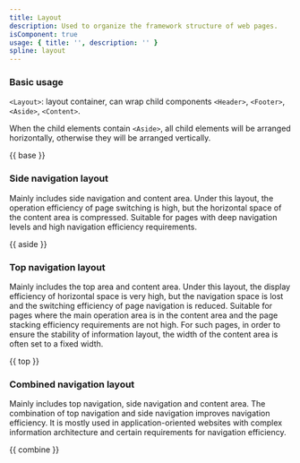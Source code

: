```yaml
---
title: Layout 
description: Used to organize the framework structure of web pages.
isComponent: true
usage: { title: '', description: '' }
spline: layout
---
```



### Basic usage

`<Layout>`: layout container, can wrap child components `<Header>`, `<Footer>`, `<Aside>`, `<Content>`.

When the child elements contain `<Aside>`, all child elements will be arranged horizontally, otherwise they will be arranged vertically.

{{ base }}

### Side navigation layout

Mainly includes side navigation and content area. Under this layout, the operation efficiency of page switching is high, but the horizontal space of the content area is compressed. Suitable for pages with deep navigation levels and high navigation efficiency requirements.

{{ aside }}

### Top navigation layout

Mainly includes the top area and content area. Under this layout, the display efficiency of horizontal space is very high, but the navigation space is lost and the switching efficiency of page navigation is reduced. Suitable for pages where the main operation area is in the content area and the page stacking efficiency requirements are not high. For such pages, in order to ensure the stability of information layout, the width of the content area is often set to a fixed width.

{{ top }}

### Combined navigation layout

Mainly includes top navigation, side navigation and content area. The combination of top navigation and side navigation improves navigation efficiency. It is mostly used in application-oriented websites with complex information architecture and certain requirements for navigation efficiency.

{{ combine }}
